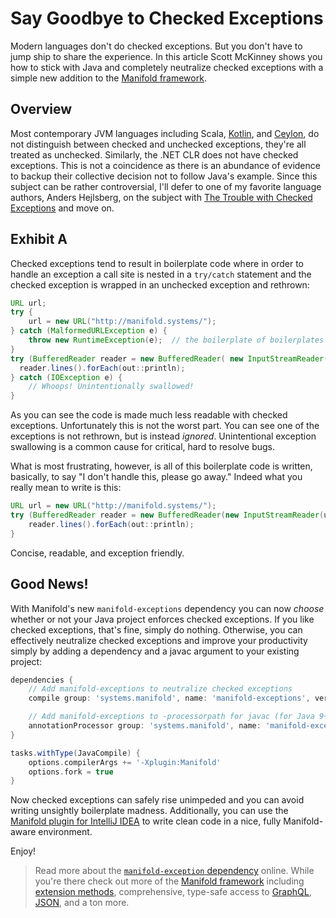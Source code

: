 # Say Goodbye to Checked Exceptions

Modern languages don't do checked exceptions. But you don't have to jump ship to share the experience. In this article
Scott McKinney shows you how to stick with Java and completely neutralize checked exceptions with a simple new addition
to the [Manifold framework](http://manifold.systems/).
 
## Overview

Most contemporary JVM languages including Scala, [Kotlin](https://kotlinlang.org/docs/reference/exceptions.html), and [Ceylon](https://ceylon-lang.org/documentation/1.3/reference/statement/throw/),
do not distinguish between checked and unchecked exceptions, they're all treated as unchecked.  Similarly, the .NET CLR
does not have checked exceptions.  This is not a coincidence as there is an abundance of evidence to backup their
collective decision not to follow Java's example. Since this subject can be rather controversial, I'll defer to one of
my favorite language authors, Anders Hejlsberg, on the subject with [The Trouble with Checked Exceptions](https://www.artima.com/intv/handcuffs.html)
and move on.

## Exhibit A

Checked exceptions tend to result in boilerplate code where in order to handle an exception a call site is nested in a
`try/catch` statement and the checked exception is wrapped in an unchecked exception and rethrown:

```java
URL url;
try {
    url = new URL("http://manifold.systems/");
} catch (MalformedURLException e) {
    throw new RuntimeException(e);  // the boilerplate of boilerplates
}
try (BufferedReader reader = new BufferedReader( new InputStreamReader(url.openStream()))) {
  reader.lines().forEach(out::println);
} catch (IOException e) {
    // Whoops! Unintentionally swallowed!
}
```

As you can see the code is made much less readable with checked exceptions. Unfortunately this is not the worst part.
You can see one of the exceptions is not rethrown, but is instead *ignored*.  Unintentional exception swallowing is
a common cause for critical, hard to resolve bugs.

What is most frustrating, however, is all of this boilerplate code is written, basically, to say "I don't handle this,
please go away."  Indeed what you really mean to write is this:

```java
URL url = new URL("http://manifold.systems/");
try (BufferedReader reader = new BufferedReader(new InputStreamReader(url.openStream()))) {
    reader.lines().forEach(out::println);
}
```

Concise, readable, and exception friendly.


## Good News!
 
With Manifold's new `manifold-exceptions` dependency you can now *choose* whether or not your Java project enforces
checked exceptions.  If you like checked exceptions, that's fine, simply do nothing.  Otherwise, you can effectively
neutralize checked exceptions and improve your productivity simply by adding a dependency and a javac argument to your
existing project:

```groovy
dependencies {
    // Add manifold-exceptions to neutralize checked exceptions
    compile group: 'systems.manifold', name: 'manifold-exceptions', version: '2024.1.39'

    // Add manifold-exceptions to -processorpath for javac (for Java 9+, not needed for Java 8)
    annotationProcessor group: 'systems.manifold', name: 'manifold-exceptions', version: '2024.1.39'
}

tasks.withType(JavaCompile) {
    options.compilerArgs += '-Xplugin:Manifold'
    options.fork = true
}
```

Now checked exceptions can safely rise unimpeded and you can avoid writing unsightly boilerplate madness. Additionally,
you can use the [Manifold plugin for IntelliJ IDEA](https://plugins.jetbrains.com/plugin/10057-manifold) to write clean
code in a nice, fully Manifold-aware environment.  

Enjoy!

>Read more about the [`manifold-exception` dependency](https://github.com/manifold-systems/manifold/tree/master/manifold-deps-parent/manifold-exceptions)
online. While you're there check out more of the [Manifold framework](http://manifold.systems/) including [extension methods](https://github.com/manifold-systems/manifold/tree/master/manifold-deps-parent/manifold-ext),
comprehensive, type-safe access to [GraphQL](https://github.com/manifold-systems/manifold/tree/master/manifold-deps-parent/manifold-graphql),
[JSON](https://github.com/manifold-systems/manifold/tree/master/manifold-deps-parent/manifold-json), and a ton more.

